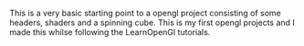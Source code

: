 This is a very basic starting point to a opengl project consisting of some headers, shaders and a spinning cube. This is my first opengl projects and I made this whilse following the LearnOpenGl tutorials.
